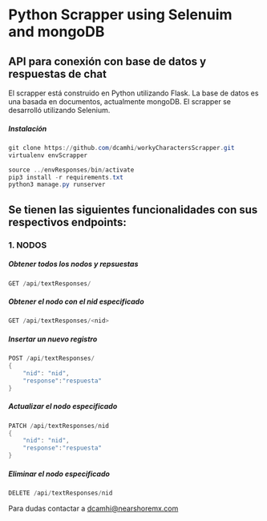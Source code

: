 # Python Scrapper using Selenuim and mongoDB


## API para conexión con base de datos y respuestas de chat

El scrapper está construido en Python utilizando Flask. La base de datos es una basada en documentos, actualmente mongoDB. El scrapper se desarrolló utilizando Selenium.


##### Instalación

```powershell
git clone https://github.com/dcamhi/workyCharactersScrapper.git
virtualenv envScrapper

source ../envResponses/bin/activate
pip3 install -r requirements.txt
python3 manage.py runserver
```

## Se tienen las siguientes funcionalidades con sus respectivos endpoints:

### 1. NODOS

##### Obtener todos los nodos y repsuestas

```powershell
GET /api/textResponses/ 
```

##### Obtener el nodo con el nid especificado

```powershell
GET /api/textResponses/<nid>
```

##### Insertar un nuevo registro

```powershell
POST /api/textResponses/ 
{
    "nid": "nid",
    "response":"respuesta"
}
```

##### Actualizar el nodo especificado

```powershell
PATCH /api/textResponses/nid 
{
    "nid": "nid",
    "response":"respuesta"
}
```

##### Eliminar el nodo especificado

```powershell
DELETE /api/textResponses/nid 
```

Para dudas contactar a [dcamhi@nearshoremx.com](mailto:dcamhi@nearshoremx.com)
